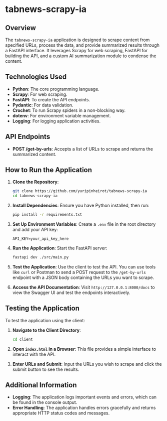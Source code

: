 # tabnews-scrapy-ia

## Overview

The `tabnews-scrapy-ia` application is designed to scrape content from specified URLs, process the data, and provide summarized results through a FastAPI interface. It leverages Scrapy for web scraping, FastAPI for building the API, and a custom AI summarization module to condense the content.

## Technologies Used

- **Python**: The core programming language.
- **Scrapy**: For web scraping.
- **FastAPI**: To create the API endpoints.
- **Pydantic**: For data validation.
- **Crochet**: To run Scrapy spiders in a non-blocking way.
- **dotenv**: For environment variable management.
- **Logging**: For logging application activities.

## API Endpoints

- **POST /get-by-urls**: Accepts a list of URLs to scrape and returns the summarized content.

## How to Run the Application

1. **Clone the Repository**:
   ```bash
   git clone https://github.com/yuripinheirot/tabnews-scrapy-ia
   cd tabnews-scrapy-ia
   ```

2. **Install Dependencies**:
   Ensure you have Python installed, then run:
   ```bash
   pip install -r requirements.txt
   ```

3. **Set Up Environment Variables**:
   Create a `.env` file in the root directory and add your API key:
   ```
   API_KEY=your_api_key_here
   ```

4. **Run the Application**:
   Start the FastAPI server:
   ```bash
   fastapi dev ./src/main.py
   ```

5. **Test the Application**:
   Use the client to test the API. You can use tools like `curl` or Postman to send a POST request to the `/get-by-urls` endpoint with a JSON body containing the URLs you want to scrape.

6. **Access the API Documentation**:
   Visit `http://127.0.0.1:8000/docs` to view the Swagger UI and test the endpoints interactively.

## Testing the Application

To test the application using the client:

1. **Navigate to the Client Directory**:
   ```bash
   cd client
   ```

2. **Open `index.html` in a Browser**:
   This file provides a simple interface to interact with the API.

3. **Enter URLs and Submit**:
   Input the URLs you wish to scrape and click the submit button to see the results.

## Additional Information

- **Logging**: The application logs important events and errors, which can be found in the console output.
- **Error Handling**: The application handles errors gracefully and returns appropriate HTTP status codes and messages.
